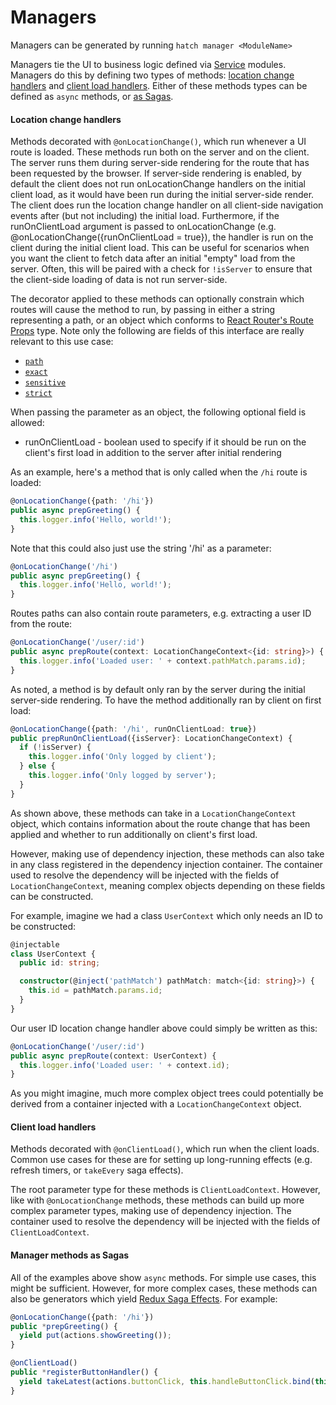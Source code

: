 # Managers
Managers can be generated by running `hatch manager <ModuleName>`

Managers tie the UI to business logic defined via [Service](../services) modules. Managers do this by 
defining two types of methods: 
[location change handlers](#location-change-handlers) and 
[client load handlers](#client-load-handlers). Either of these methods types can be defined as `async` methods, or 
[as Sagas](#manager-methods-as-sagas).


#### Location change handlers
Methods decorated with `@onLocationChange()`, which run whenever a UI route is loaded. These methods run both on the
server and on the client. The server runs them during server-side rendering for the route that has been requested
by the browser. If server-side rendering is enabled, by default the client does not run onLocationChange handlers on the 
initial client load, as it would have been run during the initial server-side render. The client does run the location 
change handler on all client-side navigation events after (but not including) the initial load. Furthermore, if the 
runOnClientLoad argument is passed to onLocationChange (e.g. @onLocationChange({runOnClientLoad = true}), the handler is 
run on the client during the initial client load. This can be useful for scenarios when you want the client to fetch 
data after an initial "empty" load from the server. Often, this will be paired with a check for `!isServer` to ensure that 
the client-side loading of data is not run server-side.

The decorator applied to these methods can optionally constrain which routes will cause the method to run, by passing
in either a string representing a path, or an object which conforms to
[React Router's Route Props](https://github.com/ReactTraining/react-router/blob/master/packages/react-router/docs/api/Route.md#route-props)
type. Note only the following are fields of this interface are really relevant to this use case: 
* [`path`](https://github.com/ReactTraining/react-router/blob/master/packages/react-router/docs/api/Route.md#path-string--string)
* [`exact`](https://github.com/ReactTraining/react-router/blob/master/packages/react-router/docs/api/Route.md#exact-bool)
* [`sensitive`](https://github.com/ReactTraining/react-router/blob/master/packages/react-router/docs/api/Route.md#sensitive-bool)
* [`strict`](https://github.com/ReactTraining/react-router/blob/master/packages/react-router/docs/api/Route.md#strict-bool)

When passing the parameter as an object, the following optional field is allowed:
* runOnClientLoad - boolean used to specify if it should be run on the client's first load in addition to the server after 
initial rendering

As an example, here's a method that is only called when the `/hi` route is loaded:

```typescript
@onLocationChange({path: '/hi'})
public async prepGreeting() {
  this.logger.info('Hello, world!');
}
```
Note that this could also just use the string '/hi' as a parameter:
```typescript
@onLocationChange('/hi')
public async prepGreeting() {
  this.logger.info('Hello, world!');
}
```
Routes paths can also contain route parameters, e.g. extracting a user ID from the route:
```typescript
@onLocationChange('/user/:id')
public async prepRoute(context: LocationChangeContext<{id: string}>) {
  this.logger.info('Loaded user: ' + context.pathMatch.params.id);
}
```

As noted, a method is by default only ran by the server during the initial server-side rendering. To have the method 
additionally ran by client on first load:
```typescript
@onLocationChange({path: '/hi', runOnClientLoad: true})
public prepRunOnClientLoad({isServer}: LocationChangeContext) {
  if (!isServer) {
    this.logger.info('Only logged by client');
  } else {
    this.logger.info('Only logged by server');
  }
}
```

As shown above, these methods can take in a `LocationChangeContext` object, which contains information about the 
route change that has been applied and whether to run additionally on client's first load.

However, making use of dependency injection, these methods can also take in any class registered in the dependency 
injection container. The container used to resolve the dependency will be injected with the fields of
`LocationChangeContext`, meaning complex objects depending on these fields can be constructed.

For example, imagine we had a class `UserContext` which only needs an ID to be constructed:
```typescript
@injectable
class UserContext {
  public id: string;

  constructor(@inject('pathMatch') pathMatch: match<{id: string}>) {
    this.id = pathMatch.params.id;
  }
}
```

Our user ID location change handler above could simply be written as this:

```typescript
@onLocationChange('/user/:id')
public async prepRoute(context: UserContext) {
  this.logger.info('Loaded user: ' + context.id);
}
```
As you might imagine, much more complex object trees could potentially be derived from a container injected with a
`LocationChangeContext` object.

#### Client load handlers
Methods decorated with `@onClientLoad()`, which run when the client loads. Common use cases for these are for setting
up long-running effects (e.g. refresh timers, or `takeEvery` saga effects).

The root parameter type for these methods is `ClientLoadContext`. However, like with `@onLocationChange` methods, 
these methods can build up more complex parameter types, making use of dependency injection. The container used to
resolve the dependency will be injected with the fields of `ClientLoadContext`.

#### Manager methods as Sagas
All of the examples above show `async` methods. For simple use cases, this might be sufficient. However, for more 
complex cases, these methods can also be generators which yield 
[Redux Saga Effects](https://redux-saga.js.org/docs/basics/DeclarativeEffects.html). For example:
   ```typescript
   @onLocationChange({path: '/hi'})
   public *prepGreeting() {
     yield put(actions.showGreeting());
   }
   ```

   ```typescript
   @onClientLoad()
   public *registerButtonHandler() {
     yield takeLatest(actions.buttonClick, this.handleButtonClick.bind(this));
   }
   ```
